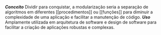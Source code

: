 ***Conceito***
	Dividir para conquistar, a modularização seria a separação de algoritmos em diferentes [[procedimentos]] ou [[funções]] para diminuir a complexidade de uma aplicação e facilitar a manutenção de código.
***Uso***
	Amplamente utilizada em arquitetura de software e design de software para facilitar a criação de aplicações robustas e complexas.